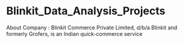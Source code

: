 # Blinkit_Data_Analysis_Projects
About Company : Blinkit Commerce Private Limited, d/b/a Blinkit and formerly Grofers, is an Indian quick-commerce service

